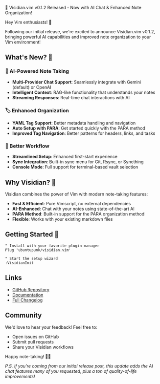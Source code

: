🚀 Visidian.vim v0.1.2 Released - Now with AI Chat & Enhanced Note Organization!

Hey Vim enthusiasts! 👋

Following our initial release, we're excited to announce Visidian.vim v0.1.2, bringing powerful AI capabilities and improved note organization to your Vim environment!

## What's New? 🎉

### 🤖 AI-Powered Note Taking
- **Multi-Provider Chat Support**: Seamlessly integrate with Gemini (default) or OpenAI
- **Intelligent Context**: RAG-like functionality that understands your notes
- **Streaming Responses**: Real-time chat interactions with AI

### 🏷️ Enhanced Organization
- **YAML Tag Support**: Better metadata handling and navigation
- **Auto Setup with PARA**: Get started quickly with the PARA method
- **Improved Tag Navigation**: Better patterns for headers, links, and tasks

### 🔄 Better Workflow
- **Streamlined Setup**: Enhanced first-start experience
- **Sync Integration**: Built-in sync menu for Git, Rsync, or Syncthing
- **Console Mode**: Full support for terminal-based vault selection

## Why Visidian? 🤔

Visidian combines the power of Vim with modern note-taking features:
- **Fast & Efficient**: Pure Vimscript, no external dependencies
- **AI-Enhanced**: Chat with your notes using state-of-the-art AI
- **PARA Method**: Built-in support for the PARA organization method
- **Flexible**: Works with your existing markdown files

## Getting Started 🚀

```vim
" Install with your favorite plugin manager
Plug 'ubuntupunk/visidian.vim'

" Start the setup wizard
:VisidianInit
```

## Links
- [GitHub Repository](https://github.com/ubuntupunk/visidian.vim)
- [Documentation](https://github.com/ubuntupunk/visidian.vim/blob/master/doc/visidian.txt)
- [Full Changelog](https://github.com/ubuntupunk/visidian.vim/blob/master/CHANGELOG.md)

## Community
We'd love to hear your feedback! Feel free to:
- Open issues on GitHub
- Submit pull requests
- Share your Visidian workflows

Happy note-taking! 📝✨

*P.S. If you're coming from our initial release post, this update adds the AI chat features many of you requested, plus a ton of quality-of-life improvements!*
